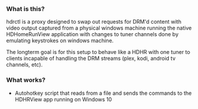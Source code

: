 ### What is this?

hdrctl is a proxy designed to swap out requests for DRM'd content with video output captured from a physical windows machine running the native HDHomeRunView application with changes to tuner channels done by emulating keystrokes on windows machine.

The longterm goal is for this setup to behave like a HDHR with one tuner to clients incapable of handling the DRM streams (plex, kodi, android tv channels, etc).

### What works?

* Autohotkey script that reads from a file and sends the commands to the HDHRView app running on Windows 10
